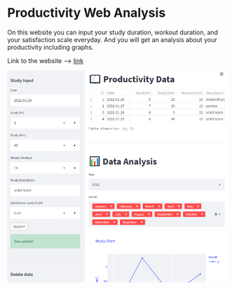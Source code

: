# Productivity Web Analysis
On this website you can input your study duration, workout duration, and your satisfaction scale everyday. And you will get an analysis about your productivity including graphs.

Link to the website --> [link](https://share.streamlit.io/dylanyves/productivity-web-analysis/app.py)

![](images/picture-1.png)
